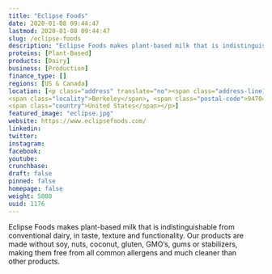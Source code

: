 ```yaml
---
title: "Eclipse Foods"
date: 2020-01-08 09:44:47
lastmod: 2020-01-08 09:44:47
slug: /eclipse-foods
description: "Eclipse Foods makes plant-based milk that is indistinguishable from conventional dairy, in taste, texture and functionality. Our products are made without soy, nuts, coconut, gluten, GMO’s, gums or stabilizers, making them free from all common allergens and much cleaner than other products."
proteins: [Plant-Based]
products: [Dairy]
business: [Production]
finance_type: []
regions: [US & Canada]
location: [<p class="address" translate="no"><span class="address-line1">Martin Luther King Junior Way</span><br>
<span class="locality">Berkeley</span>, <span class="postal-code">94704</span><br>
<span class="country">United States</span></p>]
featured_image: "eclipse.jpg"
website: https://www.eclipsefoods.com/
linkedin: 
twitter: 
instagram: 
facebook: 
youtube: 
crunchbase: 
draft: false
pinned: false
homepage: false
weight: 5000
uuid: 1176
---
```

Eclipse Foods makes plant-based milk that is indistinguishable from conventional dairy, in taste, texture and functionality. Our products are made without soy, nuts, coconut, gluten, GMO’s, gums or stabilizers, making them free from all common allergens and much cleaner than other products.
